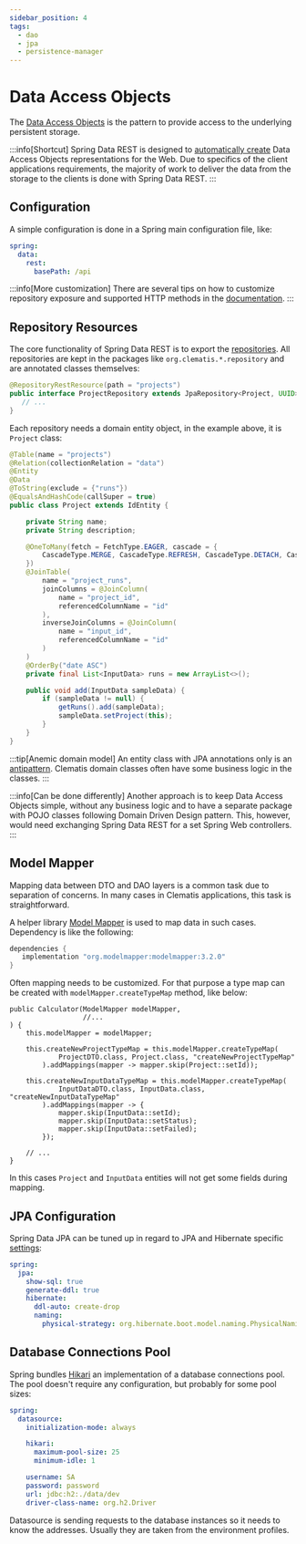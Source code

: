 ```yaml
---
sidebar_position: 4
tags:
  - dao
  - jpa
  - persistence-manager
---
```


# Data Access Objects

The [Data Access Objects](https://en.wikipedia.org/wiki/Data_Access_Object)
is the pattern to provide access to the underlying persistent storage. 

:::info[Shortcut]
Spring Data REST is designed to [automatically create](https://docs.spring.io/spring-data/rest/reference/representations.html)
Data Access Objects representations for the Web. 
Due to specifics of the client applications 
requirements, the majority of work to deliver the data from the storage
to the clients is done with Spring Data REST.
:::

## Configuration 

A simple configuration is done in a Spring main configuration file, like:

````yaml title="src/main/resources/application.yml"
spring:
  data:
    rest:
      basePath: /api
````
:::info[More customization]
There are several tips on how to customize repository exposure and supported HTTP methods
in the [documentation](https://docs.spring.io/spring-data/rest/reference/customizing-sdr.html).
:::

## Repository Resources

The core functionality of Spring Data REST is to export the [repositories](https://docs.spring.io/spring-data/rest/reference/repository-resources.html).
All repositories are kept in the packages like `org.clematis.*.repository` and are
annotated classes themselves:

````java title="src/main/java/org/clematis/cosmic/repository/ProjectRepository.java"
@RepositoryRestResource(path = "projects")
public interface ProjectRepository extends JpaRepository<Project, UUID> {
   // ...
}
````

Each repository needs a domain entity object, in the example above, it is `Project` class:

````java title="src/main/java/org/clematis/cosmic/model/Project.java"
@Table(name = "projects")
@Relation(collectionRelation = "data")
@Entity
@Data
@ToString(exclude = {"runs"})
@EqualsAndHashCode(callSuper = true)
public class Project extends IdEntity {

    private String name;
    private String description;

    @OneToMany(fetch = FetchType.EAGER, cascade = {
        CascadeType.MERGE, CascadeType.REFRESH, CascadeType.DETACH, CascadeType.REMOVE
    })
    @JoinTable(
        name = "project_runs",
        joinColumns = @JoinColumn(
            name = "project_id",
            referencedColumnName = "id"
        ),
        inverseJoinColumns = @JoinColumn(
            name = "input_id",
            referencedColumnName = "id"
        )
    )
    @OrderBy("date ASC")
    private final List<InputData> runs = new ArrayList<>();

    public void add(InputData sampleData) {
        if (sampleData != null) {
            getRuns().add(sampleData);
            sampleData.setProject(this);
        }
    }
}
````
:::tip[Anemic domain model]
An entity class with JPA annotations only is an [antipattern](https://martinfowler.com/bliki/AnemicDomainModel.html).
Clematis domain classes often have some business logic in the classes.
:::

:::info[Can be done differently]
Another approach is to keep Data Access Objects simple, without any
business logic and to have a separate package with POJO classes following
Domain Driven Design pattern. This, however, would need exchanging Spring Data REST
for a set Spring Web controllers.
:::

## Model Mapper

Mapping data between DTO and DAO layers is a common task due to separation of 
concerns. In many cases in Clematis applications, this task is straightforward.

A helper library [Model Mapper](https://modelmapper.org/) is used to map data in such cases.
Dependency is like the following:

````gradle title="build.gradle"
dependencies {
   implementation "org.modelmapper:modelmapper:3.2.0"
}
````
Often mapping needs to be customized. For that purpose a type map can be created with
`modelMapper.createTypeMap` method, like below:

````
public Calculator(ModelMapper modelMapper,
                  //...
) {
    this.modelMapper = modelMapper;
    
    this.createNewProjectTypeMap = this.modelMapper.createTypeMap(
            ProjectDTO.class, Project.class, "createNewProjectTypeMap"
        ).addMappings(mapper -> mapper.skip(Project::setId));
        
    this.createNewInputDataTypeMap = this.modelMapper.createTypeMap(
            InputDataDTO.class, InputData.class, "createNewInputDataTypeMap"
        ).addMappings(mapper -> {
            mapper.skip(InputData::setId);
            mapper.skip(InputData::setStatus);
            mapper.skip(InputData::setFailed);
        });
        
    // ...    
}
````
In this cases `Project` and `InputData` entities will not get some fields during mapping.

## JPA Configuration

Spring Data JPA can be tuned up in regard to JPA and 
Hibernate specific [settings](https://docs.spring.io/spring-boot/appendix/application-properties/index.html#appendix.application-properties.data):

````yaml
spring:
  jpa:
    show-sql: true
    generate-ddl: true
    hibernate:
      ddl-auto: create-drop
      naming:
        physical-strategy: org.hibernate.boot.model.naming.PhysicalNamingStrategyStandardImpl
````


## Database Connections Pool

Spring bundles [Hikari](https://github.com/brettwooldridge/HikariCP) an implementation 
of a database connections pool. The pool doesn't require any configuration, 
but probably for some pool sizes:

````yaml title="src/main/resources/application.yml"
spring:
  datasource:
    initialization-mode: always

    hikari:
      maximum-pool-size: 25
      minimum-idle: 1

    username: SA
    password: password
    url: jdbc:h2:./data/dev
    driver-class-name: org.h2.Driver
````
Datasource is sending requests to the database instances so it needs to know the
addresses. Usually they are taken from the environment profiles.




